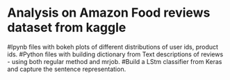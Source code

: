 ﻿# Analysis on Amazon Food reviews dataset from kaggle
 #Ipynb files with bokeh plots of different distributions of user ids, product ids. 
 #Python files with building dictionary from Text descriptions of reviews - using both regular method and mrjob. 
 #Build a LStm classifier from Keras and capture the sentence representation. 
